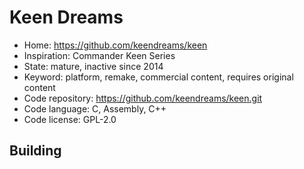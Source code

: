 # Keen Dreams

- Home: https://github.com/keendreams/keen
- Inspiration: Commander Keen Series
- State: mature, inactive since 2014
- Keyword: platform, remake, commercial content, requires original content
- Code repository: https://github.com/keendreams/keen.git
- Code language: C, Assembly, C++
- Code license: GPL-2.0

## Building
